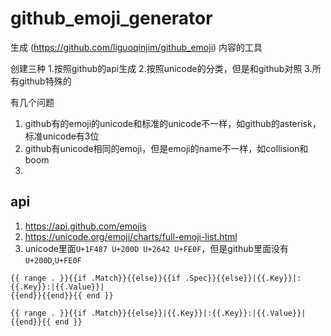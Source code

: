 # github_emoji_generator
生成 (https://github.com/liguoqinjim/github_emoji) 内容的工具

创建三种
1.按照github的api生成
2.按照unicode的分类，但是和github对照
3.所有github特殊的

有几个问题
1. github有的emoji的unicode和标准的unicode不一样，如github的asterisk，标准unicode有3位
2. github有unicode相同的emoji，但是emoji的name不一样，如collision和boom
3.

## api
1. https://api.github.com/emojis
2. https://unicode.org/emoji/charts/full-emoji-list.html
3. unicode里面`U+1F487 U+200D U+2642 U+FE0F`，但是github里面没有`U+200D`,`U+FE0F`

```
{{ range . }}{{if .Match}}{{else}}{{if .Spec}}{{else}}|{{.Key}}|:{{.Key}}:|{{.Value}}|
{{end}}{{end}}{{ end }}
```

```
{{ range . }}{{if .Match}}{{else}}|{{.Key}}|:{{.Key}}:|{{.Value}}|
{{end}}{{ end }}
```
